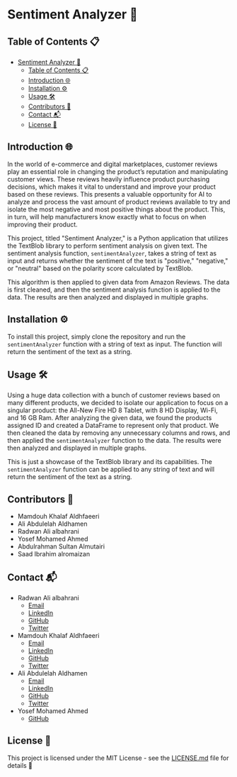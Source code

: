 # Sentiment Analyzer 🚀

## Table of Contents 📋

- [Sentiment Analyzer 🚀](#sentiment-analyzer-)
  - [Table of Contents 📋](#table-of-contents-)
  - [Introduction 🌐](#introduction-)
  - [Installation ⚙️](#installation-️)
  - [Usage 🛠️](#usage-️)
  - [Contributors 👥](#contributors-)
  - [Contact 📬](#contact-)
  - [License 📄](#license-)

## Introduction 🌐

In the world of e-commerce and digital marketplaces, customer reviews play an essential role in changing the product’s reputation and manipulating customer views. These reviews heavily influence product purchasing decisions, which makes it vital to understand and improve your product based on these reviews. This presents a valuable opportunity for AI to analyze and process the vast amount of product reviews available to try and isolate the most negative and most positive things about the product. This, in turn, will help manufacturers know exactly what to focus on when improving their product.

This project, titled "Sentiment Analyzer," is a Python application that utilizes the TextBlob library to perform sentiment analysis on given text. The sentiment analysis function, `sentimentAnalyzer`, takes a string of text as input and returns whether the sentiment of the text is "positive," "negative," or "neutral" based on the polarity score calculated by TextBlob.

This algorithm is then applied to given data from Amazon Reviews. The data is first cleaned, and then the sentiment analysis function is applied to the data. The results are then analyzed and displayed in multiple graphs.

## Installation ⚙️

To install this project, simply clone the repository and run the `sentimentAnalyzer` function with a string of text as input. The function will return the sentiment of the text as a string.

## Usage 🛠️

Using a huge data collection with a bunch of customer reviews based on many different products, we decided to isolate our application to focus on a singular product: the All-New Fire HD 8 Tablet, with 8 HD Display, Wi-Fi, and 16 GB Ram. After analyzing the given data, we found the products assigned ID and created a DataFrame to represent only that product. We then cleaned the data by removing any unnecessary columns and rows, and then applied the `sentimentAnalyzer` function to the data. The results were then analyzed and displayed in multiple graphs.

This is just a showcase of the TextBlob library and its capabilities. The `sentimentAnalyzer` function can be applied to any string of text and will return the sentiment of the text as a string.

## Contributors 👥

- Mamdouh Khalaf Aldhfaeeri
- Ali Abdulelah Aldhamen
- Radwan Ali albahrani
- Yosef Mohamed Ahmed
- Abdulrahman Sultan Almutairi
- Saad Ibrahim alromaizan

## Contact 📬

- Radwan Ali albahrani
  - [Email](mailto:Radwan.Albahrani@icloud.com?subject=[GitHub]%20Sentiment%20Analyzer)
  - [LinkedIn](https://www.linkedin.com/in/radwan-albahrani-0030b8198/)
  - [GitHub](https://github.com/Radwan-Albahrani)
  - [Twitter](https://twitter.com/RadwanAlbahrani)
- Mamdouh Khalaf Aldhfaeeri
  - [Email](mailto:MamdouhKhalaf76@gmail.com?subject=[GitHub]%20Sentiment%20Analyzer)
  - [LinkedIn](https://www.linkedin.com/in/mamdouh-aldhafeeri/)
  - [GitHub](https://github.com/Mamdouh66)
  - [Twitter](https://twitter.com/MamdouhAI)
- Ali Abdulelah Aldhamen
  - [Email](mailto:ali77dhamen@hotmail.com?subject=[GitHub]%20Sentiment%20Analyzer)
  - [LinkedIn](https://www.linkedin.com/in/ali-al-dhamen-323a04144/)
  - [GitHub](https://github.com/Ali-AlDhamen)
  - [Twitter](https://twitter.com/_AliDhamen)
- Yosef Mohamed Ahmed
  - [GitHub](https://github.com/Brentnutso)

## License 📄

This project is licensed under the MIT License - see the [LICENSE.md](LICENSE.md) file for details 📄
